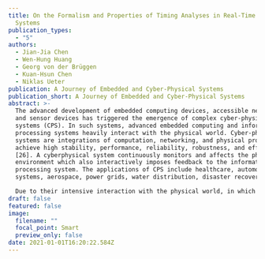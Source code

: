 ```yaml
---
title: On the Formalism and Properties of Timing Analyses in Real-Time Embedded
  Systems
publication_types:
  - "5"
authors:
  - Jian-Jia Chen
  - Wen-Hung Huang
  - Georg von der Brüggen
  - Kuan-Hsun Chen
  - Niklas Ueter
publication: A Journey of Embedded and Cyber-Physical Systems
publication_short: A Journey of Embedded and Cyber-Physical Systems
abstract: >-
  The advanced development of embedded computing devices, accessible networks,
  and sensor devices has triggered the emergence of complex cyber-physical
  systems (CPS). In such systems, advanced embedded computing and information
  processing systems heavily interact with the physical world. Cyber-physical
  systems are integrations of computation, networking, and physical processes to
  achieve high stability, performance, reliability, robustness, and efficiency
  [26]. A cyberphysical system continuously monitors and affects the physical
  environment which also interactively imposes feedback to the information
  processing system. The applications of CPS include healthcare, automotive
  systems, aerospace, power grids, water distribution, disaster recovery, etc.

  Due to their intensive interaction with the physical world, in which time naturally progresses, timeliness is an essential requirement of correctness for CPS. Communication and computation of safety-critical tasks should be finished within a specified amount of time, called deadline. Otherwise, even if the results are correctly delivered from the functional perspective, the reaction of the CPS may be too late and have catastrophic consequences. One example is the release of an airbag in a vehicle, which only functions properly if the bag is filled with the correct amount of air in the correct time interval after a collision, even in the worst-case timing scenario. While in an entertainment gadget a delayed computation result is inconvenient, in the control of a vehicle it can be fatal. Therefore, a modern society cannot adopt a technological advance when it is not safe.
draft: false
featured: false
image:
  filename: ""
  focal_point: Smart
  preview_only: false
date: 2021-01-01T16:20:22.584Z
---
```

